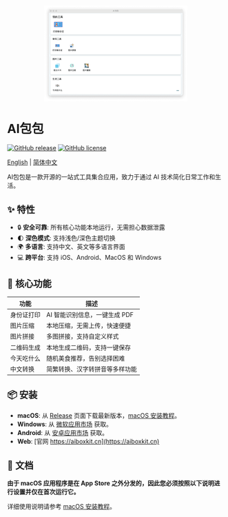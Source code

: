 <p align="center">
  <img src="/src/assets/images/aibox-zh-light.png" alt="AIBOX" width="66%"/>
</p>

# AI包包

[![GitHub release](https://img.shields.io/github/v/release/muzipiao/aibox)](https://github.com/muzipiao/aibox/releases)
[![GitHub license](https://img.shields.io/github/license/muzipiao/aibox)](https://github.com/muzipiao/aibox/blob/main/LICENSE)

[English](./README.md) | [简体中文](./README-ZH.md)

AI包包是一款开源的一站式工具集合应用，致力于通过 AI 技术简化日常工作和生活。

## ✨ 特性

- 🔒 **安全可靠**: 所有核心功能本地运行，无需担心数据泄露
- 🌓 **深色模式**: 支持浅色/深色主题切换
- 🌍 **多语言**: 支持中文、英文等多语言界面
- 💻 **跨平台**: 支持 iOS、Android、MacOS 和 Windows

## 🚀 核心功能

| 功能       | 描述                           |
| ---------- | ------------------------------ |
| 身份证打印 | AI 智能识别信息，一键生成 PDF  |
| 图片压缩   | 本地压缩，无需上传，快速便捷   |
| 图片拼接   | 多图拼接，支持自定义样式       |
| 二维码生成 | 本地生成二维码，支持一键保存   |
| 今天吃什么 | 随机美食推荐，告别选择困难     |
| 中文转换   | 简繁转换、汉字转拼音等多样功能 |

## 📦 安装

- **macOS**: 从 [Release](https://github.com/muzipiao/aibox/releases/latest) 页面下载最新版本，[macOS 安装教程](./INSTALLATION-ZH.md)。
- **Windows**: 从 [微软应用市场](https://apps.microsoft.com/detail/9nk7nlk4n4hd?ocid=webpdpshare) 获取。
- **Android**: 从 [安卓应用市场](https://url.cloud.huawei.com/saNBwLnaN2?shareTo=qrcode) 获取。
- **Web**: [官网 https://aiboxkit.cn](https://aiboxkit.cn)

## 📝 文档

**由于 macOS 应用程序是在 App Store 之外分发的，因此您必须按照以下说明进行设置并仅在首次运行它。**

详细使用说明请参考 [macOS 安装教程](./INSTALLATION-ZH.md)。
